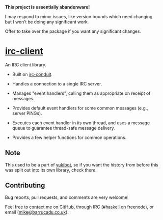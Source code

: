 **This project is essentially abandonware!**

I may respond to minor issues, like version bounds which need
changing, but I won't be doing any significant work.

Offer to take over the package if you want any significant changes.

[irc-client][]
===========

An IRC client library.

 - Built on [irc-conduit][].

 - Handles a connection to a single IRC server.

 - Manages "event handlers", calling them as appropriate on receipt of
   messages.

 - Provides default event handlers for some common messages (e.g.,
   server PINGs).

 - Executes each event handler in its own thread, and uses a message
   queue to guarantee thread-safe message delivery.

 - Provides a few helper functions for common operations.

Note
----

This used to be a part of [yukibot][], so if you want the history from
before this was split out into its own library, check there.

Contributing
------------

Bug reports, pull requests, and comments are very welcome!

Feel free to contact me on GitHub, through IRC (#haskell on freenode),
or email (mike@barrucadu.co.uk).

[irc-client]:  https://hackage.haskell.org/package/irc-client
[irc-conduit]: https://hackage.haskell.org/package/irc-conduit
[yukibot]:     https://github.com/barrucadu/yukibot
